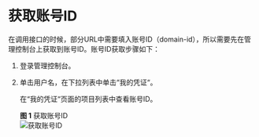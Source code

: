 # 获取账号ID<a name="ZH-CN_TOPIC_0172602532"></a>

在调用接口的时候，部分URL中需要填入账号ID（domain-id），所以需要先在管理控制台上获取到账号ID。账号ID获取步骤如下：

1.  登录管理控制台。
2.  单击用户名，在下拉列表中单击“我的凭证“。

    在“我的凭证“页面的项目列表中查看账号ID。

    **图 1**  获取账号ID<a name="fig17629155715154"></a>  
    ![](figures/获取账号ID.jpg "获取账号ID")


